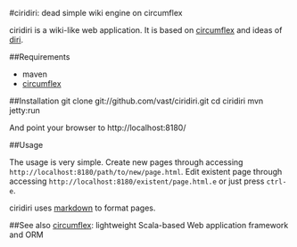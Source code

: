 #ciridiri: dead simple wiki engine on circumflex

ciridiri is a wiki-like web application. It is based on [circumflex](http://circumflex.ru) and
ideas of [diri](http://repo.cat-v.org/diri/).

##Requirements

* maven
* [circumflex](http://circumflex.ru)

##Installation
    git clone git://github.com/vast/ciridiri.git
    cd ciridiri
    mvn jetty:run

And point your browser to http://localhost:8180/

##Usage

The usage is very simple. Create new pages through accessing `http://localhost:8180/path/to/new/page.html`.
Edit existent page through accessing `http://localhost:8180/existent/page.html.e` or just press `ctrl-e`.

ciridiri uses [markdown](http://daringfireball.net/projects/markdown/) to format pages.

##See also
[circumflex](http://circumflex.ru): lightweight Scala-based Web application framework and ORM 
